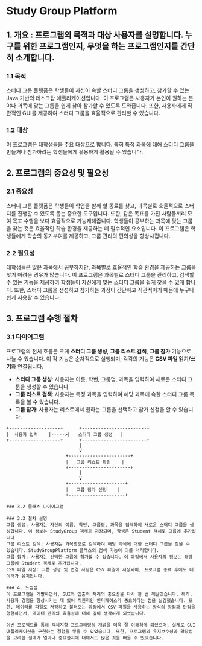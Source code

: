# Study Group Platform

## 1. 개요 :  프로그램의 목적과 대상 사용자를 설명합니다. 누구를 위한 프로그램인지, 무엇을 하는 프로그램인지를 간단히 소개합니다.

### 1.1 목적
스터디 그룹 플랫폼은 학생들이 자신이 속할 스터디 그룹을 생성하고, 참가할 수 있는 Java 기반의 데스크탑 애플리케이션입니다. 이 프로그램은 사용자가 본인이 원하는 분야나 과목에 맞는 그룹을 쉽게 찾아 참가할 수 있도록 도와줍니다. 또한, 사용자에게 직관적인 GUI를 제공하여 스터디 그룹을 효율적으로 관리할 수 있습니다.

### 1.2 대상
이 프로그램은 대학생들을 주요 대상으로 합니다. 특히 특정 과목에 대해 스터디 그룹을 만들거나 참가하려는 학생들에게 유용하게 활용될 수 있습니다. 

## 2. 프로그램의 중요성 및 필요성

### 2.1 중요성
스터디 그룹 플랫폼은 학생들이 학업을 함께 할 동료를 찾고, 과목별로 효율적으로 스터디를 진행할 수 있도록 돕는 중요한 도구입니다. 또한, 같은 목표를 가진 사람들끼리 모여 목표 수행을 보다 효율적으로 가능케해줍니다. 학생들이 공부하는 과목에 맞는 그룹을 찾는 것은 효율적인 학습 환경을 제공하는 데 필수적인 요소입니다. 이 프로그램은 학생들에게 학습의 동기부여를 제공하고, 그룹 관리의 편의성을 향상시킵니다.

### 2.2 필요성
대학생들은 많은 과목에서 공부하지만, 과목별로 효율적인 학습 환경을 제공하는 그룹을 찾기 어려운 경우가 많습니다. 이 프로그램은 과목별로 스터디 그룹을 관리하고, 검색할 수 있는 기능을 제공하여 학생들이 자신에게 맞는 스터디 그룹을 쉽게 찾을 수 있게 합니다. 또한, 스터디 그룹을 생성하고 참가하는 과정이 간단하고 직관적이기 때문에 누구나 쉽게 사용할 수 있습니다.

## 3. 프로그램 수행 절차

### 3.1 다이어그램
프로그램의 전체 흐름은 크게 **스터디 그룹 생성**, **그룹 리스트 검색**, **그룹 참가** 기능으로 나눌 수 있습니다. 이 각 기능은 순차적으로 실행되며, 각각의 기능은 **CSV 파일 읽기/쓰기**와 연결됩니다. 

- **스터디 그룹 생성**: 사용자는 이름, 학번, 그룹명, 과목을 입력하여 새로운 스터디 그룹을 생성할 수 있습니다.
- **그룹 리스트 검색**: 사용자는 특정 과목을 입력하여 해당 과목에 속한 스터디 그룹 목록을 볼 수 있습니다.
- **그룹 참가**: 사용자는 리스트에서 원하는 그룹을 선택하고 참가 신청을 할 수 있습니다.

```plaintext
+-------------------+      +------------------------+
|  사용자 입력    |----->|   스터디 그룹 생성   |
+-------------------+      +------------------------+
                           |
                           V
                      +-----------------------+
                      |   그룹 리스트 확인    |
                      +-----------------------+
                           |
                           V
                      +---------------------+
                      |   그룹 참가 신청    |
                      +---------------------+

### 3.2 클래스 다이어그램

### 3.3 절차 설명  
그룹 생성: 사용자는 자신의 이름, 학번, 그룹명, 과목을 입력하여 새로운 스터디 그룹을 생성합니다. 이 정보는 StudyGroup 객체로 저장되며, 학생은 Student 객체로 그룹에 추가됩니다.
그룹 리스트 검색: 사용자는 과목명으로 검색하여 해당 과목에 대한 스터디 그룹을 찾을 수 있습니다. StudyGroupPlatform 클래스의 검색 기능이 이를 처리합니다.
그룹 참가: 사용자는 선택한 그룹에 참가할 수 있습니다. 이 과정에서 사용자의 정보는 해당 그룹에 Student 객체로 추가됩니다.
CSV 파일 저장: 그룹 생성 및 변경 사항은 CSV 파일에 저장되어, 프로그램 종료 후에도 데이터가 유지됩니다.

### 4. 느낌점
이 프로그램을 개발하면서, GUI와 입출력 처리의 중요성을 다시 한 번 깨달았습니다. 특히, 사용자 경험을 향상시키는 데 있어 직관적인 인터페이스가 중요하다는 점을 실감했습니다. 또한, 데이터를 파일로 저장하고 불러오는 과정에서 CSV 파일을 사용하는 방식의 장점과 단점을 경험하면서, 데이터 관리의 효율성에 대해 깊이 생각하게 되었습니다.

이번 프로젝트를 통해 객체지향 프로그래밍의 개념을 더욱 잘 이해하게 되었으며, 실제로 GUI 애플리케이션을 구현하는 경험을 쌓을 수 있었습니다. 또한, 프로그램의 유지보수성과 확장성을 고려한 설계가 얼마나 중요한지에 대해서도 많은 것을 배울 수 있었습니다.
